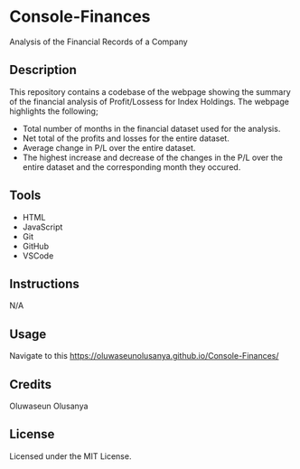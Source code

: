 # Console-Finances
Analysis of the Financial Records of a Company

## Description
This repository contains a codebase of the webpage showing the summary of the financial analysis of Profit/Lossess for Index Holdings.
The webpage highlights the following;
 - Total number of months in the financial dataset used for the analysis.
 - Net total of the profits and losses for the entire dataset.
 - Average change in P/L over the entire dataset.
 - The highest increase and decrease of the changes in the P/L over the entire dataset and the corresponding month they occured.

## Tools
- HTML
- JavaScript
- Git
- GitHub
- VSCode

## Instructions
N/A

## Usage
Navigate to this https://oluwaseunolusanya.github.io/Console-Finances/

## Credits
Oluwaseun Olusanya

## License
Licensed under the MIT License.
